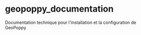 # geopoppy_documentation
Documentation technique pour l'installation et la configuration de GeoPoppy
